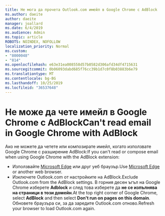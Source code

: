 ```yaml
---
title: Не мога да прочета Outlook.com имейл в Google Chrome с AdBlock
ms.author: daeite
author: daeite
manager: joallard
ms.date: 6/4/2019
ms.audience: Admin
ms.topic: article
ROBOTS: NOINDEX, NOFOLLOW
localization_priority: Normal
ms.custom:
- "8000048"
- "814"
ms.openlocfilehash: e63e31ea008558d57b0582d306afd34df4715631
ms.sourcegitcommit: 0b06093dabd685f76cc39b1d7c0f8b03883b6e79
ms.translationtype: MT
ms.contentlocale: bg-BG
ms.lasthandoff: 10/25/2019
ms.locfileid: "36537648"
---
```

# <a name="cant-read-email-in-google-chrome-with-adblock"></a><span data-ttu-id="98891-102">Не може да чете имейл в Google Chrome с AdBlock</span><span class="sxs-lookup"><span data-stu-id="98891-102">Can't read email in Google Chrome with AdBlock</span></span>

<span data-ttu-id="98891-103">Ако не можете да четете или композирате имейл, когато използвате Google Chrome с разширение AdBlock:</span><span class="sxs-lookup"><span data-stu-id="98891-103">If you can't read or compose email when using Google Chrome with the AdBlock extension:</span></span>

- <span data-ttu-id="98891-104">Използвайте [Microsoft Edge](https://go.microsoft.com/fwlink/p/?linkid=2001503&amp;clcid=0x409) или друг уеб браузър.</span><span class="sxs-lookup"><span data-stu-id="98891-104">Use [Microsoft Edge](https://go.microsoft.com/fwlink/p/?linkid=2001503&amp;clcid=0x409) or another web browser.</span></span>
- <span data-ttu-id="98891-105">Изключете Outlook.com от настройките на AdBlock.</span><span class="sxs-lookup"><span data-stu-id="98891-105">Exclude Outlook.com from the AdBlock settings.</span></span> <span data-ttu-id="98891-106">В горния десен ъгъл на Google Chrome изберете **Adblock** и след това изберете да **не се изпълнява на страници в този домейн**.</span><span class="sxs-lookup"><span data-stu-id="98891-106">At the top right corner of Google Chrome, select **AdBlock** and then select **Don't run on pages on this domain**.</span></span> <span data-ttu-id="98891-107">Обновете браузъра си, за да заредите Outlook.com отново.</span><span class="sxs-lookup"><span data-stu-id="98891-107">Refresh your browser to load Outlook.com again.</span></span>